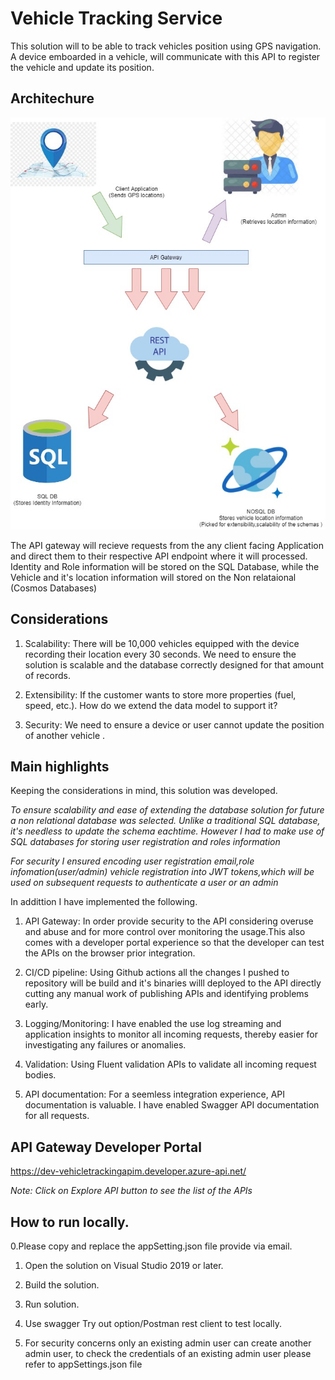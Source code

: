 # Vehicle Tracking Service

This solution will to be able to track vehicles position using GPS navigation. A device emboarded in a vehicle, will communicate with this API to register the vehicle and update its position.

## Architechure


 ![High level architechure](https://github.com/wkk91193/vehicle_tracking_api/blob/master/VehicleTracking_Api/Images/VehicleTracking.jpg) 

The API gateway will recieve requests from the any client facing Application and direct them to their respective API endpoint where it will processed. Identity and Role information will be stored on the SQL Database, while the Vehicle and it's location information will stored on the Non relataional (Cosmos Databases)


## Considerations

1. Scalability: There will be 10,000 vehicles equipped with the device recording their location every 30 seconds. We need to ensure the solution is scalable and the database correctly designed for that amount of records.

2. Extensibility: If the customer wants to store more properties (fuel, speed, etc.). How do we extend the data model to support it?

3. Security: We need to ensure a device or user cannot update the position of another vehicle .

## Main highlights

Keeping the considerations in mind, this solution was developed.

_To ensure scalability and ease of extending the database solution for future a non relational database was selected. Unlike a traditional SQL database, it's needless to update the schema eachtime. However I had to make use of SQL databases for storing user registration and roles information_

_For security I ensured encoding user registration email,role infomation(user/admin) vehicle registration into JWT tokens,which will be used on subsequent requests to authenticate a user or an admin_ 

In addittion I have implemented the following.

1. API Gateway: In order provide security to the API considering overuse and abuse and for more control over monitoring the usage.This also comes with a developer portal experience  so that the developer can test the APIs on the browser prior integration.

2. CI/CD pipeline: Using Github actions all the changes I pushed to repository will be build and it's binaries willl deployed to the API directly cutting any manual work of publishing APIs and identifying problems early.

3. Logging/Monitoring: I have enabled the use log streaming and application insights to monitor all incoming requests, thereby easier for investigating any failures or anomalies.

4. Validation: Using Fluent validation APIs to validate all incoming request bodies.

5. API documentation: For a seemless integration experience, API documentation is valuable. I have enabled Swagger API documentation for all requests.

## API Gateway Developer Portal

https://dev-vehicletrackingapim.developer.azure-api.net/

_Note: Click on Explore API button to see the list of the APIs_


## How to run locally.

0.Please copy and replace the appSetting.json file provide via email.

1. Open the solution on Visual Studio 2019 or later.

2. Build the solution.

3. Run solution.

4. Use swagger Try out option/Postman rest client to test locally.

5. For security concerns only an existing admin user can create another admin user, to check the credentials of an existing admin user please refer to appSettings.json file 

